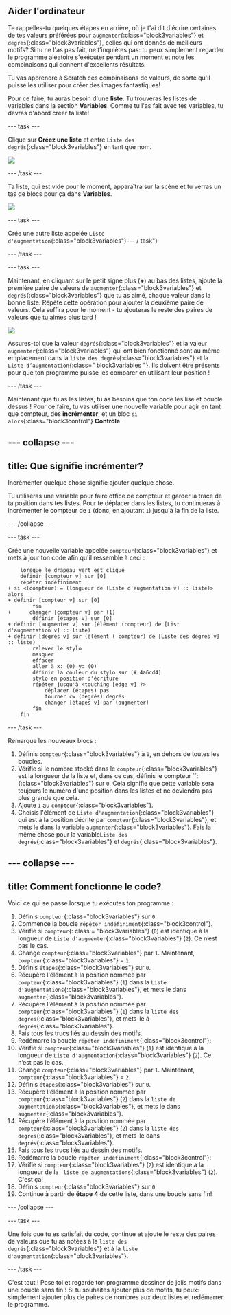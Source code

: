 ## Aider l'ordinateur

Te rappelles-tu quelques étapes en arrière, où je t'ai dit d'écrire certaines de tes valeurs préférées pour `augmenter`{:class="block3variables"} et `degrés`{:class="block3variables"}, celles qui ont donnés de meilleurs motifs? Si tu ne l'as pas fait, ne t’inquiètes pas: tu peux simplement regarder le programme aléatoire s'exécuter pendant un moment et note les combinaisons qui donnent d'excellents résultats.

Tu vas apprendre à Scratch ces combinaisons de valeurs, de sorte qu'il puisse les utiliser pour créer des images fantastiques!

Pour ce faire, tu auras besoin d'une **liste**. Tu trouveras les listes de variables dans la section **Variables**. Comme tu l'as fait avec tes variables, tu devras d'abord créer ta liste!

\--- task \---

Clique sur **Créez une liste** et entre `Liste des degrés`{:class="block3variables"} en tant que nom.

![](images/makeAList.png)

\--- /task \---

Ta liste, qui est vide pour le moment, apparaîtra sur la scène et tu verras un tas de blocs pour ça dans **Variables**.

![](images/listBlocks.png)

\--- task \---

Crée une autre liste appelée `Liste d'augmentation`{:class="block3variables"}\--- / task"}

\--- /task \---

\--- task \---

Maintenant, en cliquant sur le petit signe plus (**+**) au bas des listes, ajoute la première paire de valeurs de `augmenter`{:class="block3variables"} et `degrés`{:class="block3variables"} que tu as aimé, chaque valeur dans la bonne liste. Répète cette opération pour ajouter la deuxième paire de valeurs. Cela suffira pour le moment - tu ajouteras le reste des paires de valeurs que tu aimes plus tard !

![](images/helping2.png)

Assures-toi que la valeur `degrés`{:class="block3variables"} et la valeur `augmenter`{:class="block3variables"} qui ont bien fonctionné sont au même emplacement dans la `liste des degrés`{:class="block3variables"} et la `Liste d’augmentation`{:class=" block3variables "}. Ils doivent être présents pour que ton programme puisse les comparer en utilisant leur position !

\--- /task \---

Maintenant que tu as les listes, tu as besoins que ton code les lise et boucle dessus ! Pour ce faire, tu vas utiliser une nouvelle variable pour agir en tant que compteur, des **incrémenter**, et un bloc `si alors`{:class="block3control"} **Contrôle**.

## \--- collapse \---

## title: Que signifie incrémenter?

Incrémenter quelque chose signifie ajouter quelque chose.

Tu utiliseras une variable pour faire office de compteur et garder la trace de ta position dans tes listes. Pour te déplacer dans les listes, tu continueras à incrémenter le compteur de `1` (donc, en ajoutant `1`) jusqu'à la fin de la liste.

\--- /collapse \---

\--- task \---

Crée une nouvelle variable appelée `compteur`{:class="block3variables"} et mets à jour ton code afin qu'il ressemble à ceci :

```blocks3
    lorsque le drapeau vert est cliqué 
    définir [compteur v] sur [0]
    répéter indéfiniment 
+ si <(compteur) = (longueur de [Liste d'augmentation v] :: liste)> alors
+ définir [compteur v] sur [0]
        fin
+      changer [compteur v] par (1)
        définir [étapes v] sur [0]
+ définir [augmenter v] sur (élément (compteur) de [List d'augmentation v] :: liste)
+ définir [degrés v] sur (élément ( compteur) de [Liste des degrés v] :: liste)
        relever le stylo 
        masquer
        effacer
        aller à x: (0) y: (0)
        définir la couleur du stylo sur [# 4a6cd4]
        stylo en position d'écriture
        répéter jusqu'à <touching [edge v] ?> 
            déplacer (étapes) pas
            tourner cw (degrés) degrés
            changer [étapes v] par (augmenter)
        fin
    fin
```

\--- /task \---

Remarque les nouveaux blocs :

1. Définis `compteur`{:class="block3variables"} à `0`, en dehors de toutes les boucles.
2. Vérifie si le nombre stocké dans le `compteur`{:class="block3variables"} est la longueur de la liste et, dans ce cas, définis le compteur ``: {:class="block3variables"} sur `0`. Cela signifie que cette variable sera toujours le numéro d'une position dans les listes et ne deviendra pas plus grande que cela.
3. Ajoute `1` au `compteur`{:class="block3variables"}.
4. Choisis l'élément de `Liste d'augmentation`{:class="block3variables"} qui est à la position décrite par `compteur`{:class="block3variables"}, et mets le dans la variable `augmenter`{:class="block3variables"}. Fais la même chose pour la variable`Liste des degrés`{:class="block3variables"} et `degrés`{:class="block3variables"}.

## \--- collapse \---

## title: Comment fonctionne le code?

Voici ce qui se passe lorsque tu exécutes ton programme :

1. Définis `compteur`{:class="block3variables"} sur `0`.
2. Commence la boucle `répéter indéfiniment`{:class="block3control"}.
3. Vérifie si `compteur`{: class = "block3variables"} (`0`) est identique à la longueur de `Liste d'augmenter`{:class="block3variables"} (`2`). Ce n’est pas le cas.
4. Change `compteur`{:class="block3variables"} par `1`. Maintenant, `compteur`{:class="block3variables"} = `1`.
5. Définis `étapes`{:class="block3variables"} sur `0`.
6. Récupère l'élément à la position nommée par `compteur`{:class="block3variables"} (`1`) dans la `Liste d'augmentations`{:class="block3variables"}, et mets le dans `augmenter`{:class="block3variables"}.
7. Récupère l'élément à la position nommée par `compteur`{:class="block3variables"} (`1`) dans la `liste des degrés`{:class="block3variables"}, et mets-le à `degrés`{:class="block3variables"}.
8. Fais tous les trucs liés au dessin des motifs.
9. Redémarre la boucle `répéter indéfiniment`{:class="block3control"}:
10. Vérifie si `compteur`{:class="block3variables"} (`1`) est identique à la longueur de `Liste d'augmentation`{:class="block3variables"} (`2`). Ce n’est pas le cas.
11. Change `compteur`{:class="block3variables"} par `1`. Maintenant, `compteur`{:class="block3variables"} = `2`.
12. Définis `étapes`{:class="block3variables"} sur `0`.
13. Récupère l'élément à la position nommée par `compteur`{:class="block3variables"} (`2`) dans la `liste de augmentations`{:class="block3variables"}, et mets le dans `augmenter`{:class="block3variables"}.
14. Récupère l'élément à la position nommée par `compteur`{:class="block3variables"} (`2`) dans la `liste des degrés`{:class="block3variables"}, et mets-le dans `degrés`{:class="block3variables"}.
15. Fais tous les trucs liés au dessin des motifs.
16. Redémarre la boucle `répéter indéfiniment`{:class="block3control"}:
17. Vérifie si `compteur`{:class="block3variables"} (`2`) est identique à la longueur de la ` liste de augmentations`{:class="block3variables"} (`2`). C'est ça!
18. Définis `compteur`{:class="block3variables"} sur `0`.
19. Continue à partir de **étape 4** de cette liste, dans une boucle sans fin!

\--- /collapse \---

\--- task \---

Une fois que tu es satisfait du code, continue et ajoute le reste des paires de valeurs que tu as notées à la `liste des degrés`{:class="block3variables"} et à la `liste d'augmentation`{:class="block3variables"}.

\--- /task \---

C'est tout ! Pose toi et regarde ton programme dessiner de jolis motifs dans une boucle sans fin ! Si tu souhaites ajouter plus de motifs, tu peux: simplement ajouter plus de paires de nombres aux deux listes et redémarrer le programme.